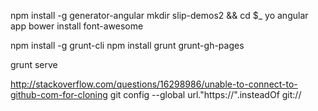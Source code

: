 npm install -g generator-angular
mkdir slip-demos2 && cd $_
yo angular app
bower install font-awesome

npm install -g grunt-cli
npm install grunt grunt-gh-pages

grunt serve

http://stackoverflow.com/questions/16298986/unable-to-connect-to-github-com-for-cloning
git config --global url."https://".insteadOf git://
